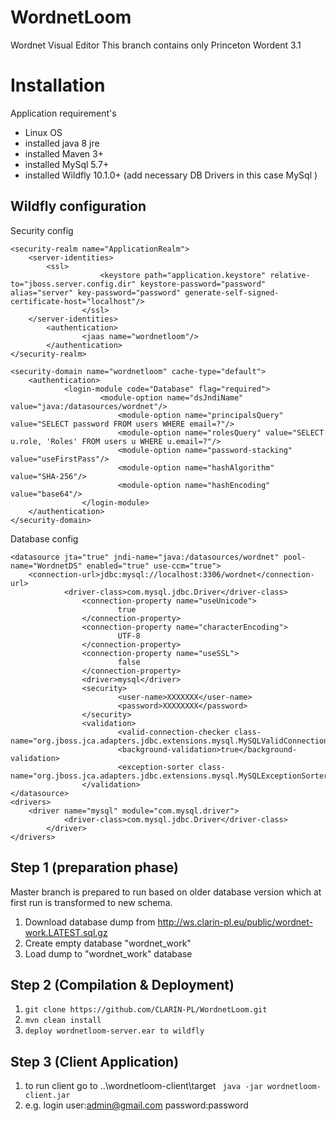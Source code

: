 # WordnetLoom

Wordnet Visual Editor
This branch contains only Princeton Wordent 3.1

# Installation

Application requirement's 
- Linux OS
- installed java 8 jre
- installed Maven 3+
- installed MySql 5.7+
- installed Wildfly 10.1.0+ (add necessary DB Drivers in this case MySql )

## Wildfly configuration

Security config

```
<security-realm name="ApplicationRealm">
	<server-identities>
		<ssl>
	                <keystore path="application.keystore" relative-to="jboss.server.config.dir" keystore-password="password" alias="server" key-password="password" generate-self-signed-certificate-host="localhost"/>
                </ssl>
	</server-identities>
        <authentication>
                <jaas name="wordnetloom"/>
        </authentication>
</security-realm>

<security-domain name="wordnetloom" cache-type="default">
	<authentication>
	        <login-module code="Database" flag="required">
	                <module-option name="dsJndiName" value="java:/datasources/wordnet"/>
                        <module-option name="principalsQuery" value="SELECT password FROM users WHERE email=?"/>
                        <module-option name="rolesQuery" value="SELECT u.role, 'Roles' FROM users u WHERE u.email=?"/>
                        <module-option name="password-stacking" value="useFirstPass"/>
                        <module-option name="hashAlgorithm" value="SHA-256"/>
                        <module-option name="hashEncoding" value="base64"/>
                </login-module>
	</authentication>
</security-domain>
```
Database config

```
<datasource jta="true" jndi-name="java:/datasources/wordnet" pool-name="WordnetDS" enabled="true" use-ccm="true">
	<connection-url>jdbc:mysql://localhost:3306/wordnet</connection-url>
	        <driver-class>com.mysql.jdbc.Driver</driver-class>
                <connection-property name="useUnicode">
                        true
                </connection-property>
                <connection-property name="characterEncoding">
                        UTF-8
                </connection-property>
                <connection-property name="useSSL">
                        false
                </connection-property>
                <driver>mysql</driver>
                <security>
                        <user-name>XXXXXXX</user-name>
                        <password>XXXXXXXX</password>
                </security>
                <validation>
                        <valid-connection-checker class-name="org.jboss.jca.adapters.jdbc.extensions.mysql.MySQLValidConnectionChecker"/>
                        <background-validation>true</background-validation>
                        <exception-sorter class-name="org.jboss.jca.adapters.jdbc.extensions.mysql.MySQLExceptionSorter"/>
                </validation>
</datasource>
<drivers>
	<driver name="mysql" module="com.mysql.driver">
	        <driver-class>com.mysql.jdbc.Driver</driver-class>
        </driver>
</drivers>
```

## Step 1 (preparation phase)

   Master branch is prepared to run based on older database version which at first run is transformed to new schema.
   1. Download database dump from http://ws.clarin-pl.eu/public/wordnet-work.LATEST.sql.gz
   2. Create empty database "wordnet_work"
   3. Load dump to "wordnet_work" database
   
## Step 2 (Compilation & Deployment)

   1. ```git clone https://github.com/CLARIN-PL/WordnetLoom.git```
   2. ```mvn clean install```
   3. ```deploy wordnetloom-server.ear to wildfly```
    
## Step 3 (Client Application)
   1. to run client go to ..\wordnetloom-client\target ``` java -jar wordnetloom-client.jar```
   2. e.g. login  user:admin@gmail.com password:password
